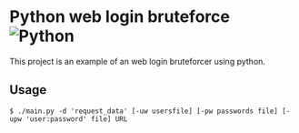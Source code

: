 # Python web login bruteforce ![Python](https://img.shields.io/badge/python-3670A0?style=for-the-badge&logo=python&logoColor=ffdd54)

This project is an example of an web login bruteforcer using python.

## Usage


```
$ ./main.py -d 'request_data' [-uw usersfile] [-pw passwords file] [-upw 'user:password' file] URL
```
